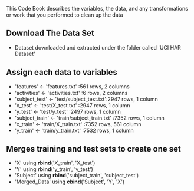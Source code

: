This Code Book describes the variables, the data, and any transformations or work that you performed to clean up the data

## Download The Data Set
  - Dataset downloaded and extracted under the folder called 'UCI HAR Dataset'

## Assign each data to variables 
  - 'features' <- 'features.txt' :561 rows, 2 columns
  - 'activities' <- 'activities.txt' :6 rows, 2 columns
  - 'subject_test' <- 'test/subject_test.txt':2947 rows, 1 column
  - 'x_test' <- 'test/X_test.txt' :2947 rows, 1 column
  - 'y_test' <- 'test/y_test' :2497 rows, 1 column
  - 'subject_train' <- 'train/subject_train.txt' :7352 rows, 1 column
  - 'x_train' <- 'train/X_train.txt' :7352 rows, 561 column
  - 'y_train' <- 'train/y_train.txt' :7532 rows, 1 column

## Merges training and test sets to create one set
  - 'X' using **rbind**('X_train', 'X_test')
  - 'Y' using **rbind**('y_train', 'y_test')
  - 'Subject' using **rbind**('subject_train', 'subject_test')
  - 'Merged_Data' using **cbind**('Subject', 'Y', 'X')
